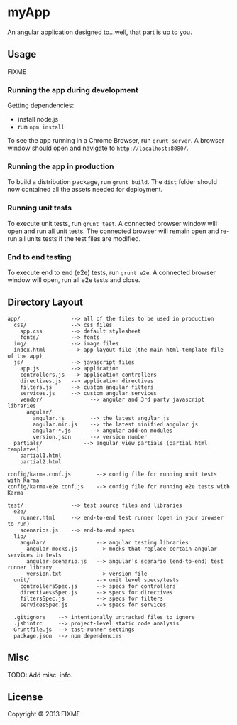 # myApp

An angular application designed to...well, that part is up to you.

## Usage

FIXME

### Running the app during development

Getting dependencies:

* install node.js
* run `npm install`

To see the app running in a Chrome Browser, run `grunt server`. A browser window should open and navigate to `http://localhost:8080/`.

### Running the app in production

To build a distribution package, run `grunt build`. The `dist` folder should now contained all the assets needed for deployment.


### Running unit tests

To execute unit tests, run `grunt test`. A connected browser window will open and run all unit tests. The connected browser will remain open and re-run all units tests if the test files are modified.


### End to end testing

To execute end to end (e2e) tests, run `grunt e2e`. A connected browser window will open, run all e2e tests and close.

## Directory Layout

    app/                --> all of the files to be used in production
      css/              --> css files
        app.css         --> default stylesheet
        fonts/          --> fonts
      img/              --> image files
      index.html        --> app layout file (the main html template file of the app)
      js/               --> javascript files
        app.js          --> application
        controllers.js  --> application controllers
        directives.js   --> application directives
        filters.js      --> custom angular filters
        services.js     --> custom angular services
        vendor/               --> angular and 3rd party javascript libraries
          angular/
            angular.js        --> the latest angular js
            angular.min.js    --> the latest minified angular js
            angular-*.js      --> angular add-on modules
            version.json      --> version number
      partials/             --> angular view partials (partial html templates)
        partial1.html
        partial2.html

    config/karma.conf.js        --> config file for running unit tests with Karma
    config/karma-e2e.conf.js    --> config file for running e2e tests with Karma

    test/               --> test source files and libraries
      e2e/              
        runner.html     --> end-to-end test runner (open in your browser to run)
        scenarios.js    --> end-to-end specs
      lib/
        angular/                --> angular testing libraries
          angular-mocks.js      --> mocks that replace certain angular services in tests
          angular-scenario.js   --> angular's scenario (end-to-end) test runner library
          version.txt           --> version file
      unit/                     --> unit level specs/tests
        controllersSpec.js      --> specs for controllers
        directivessSpec.js      --> specs for directives
        filtersSpec.js          --> specs for filters
        servicesSpec.js         --> specs for services

      .gitignore    --> intentionally untracked files to ignore
      .jshintrc     --> project-level static code analysis
      Gruntfile.js  --> tast-runner settings
      package.json  --> npm dependencies

## Misc

TODO: Add misc. info.

## License

Copyright © 2013 FIXME